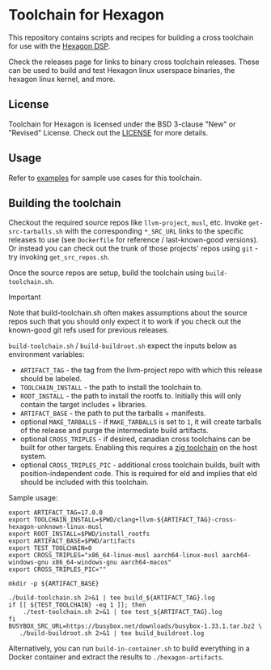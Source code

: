 # Toolchain for Hexagon

This repository contains scripts and recipes for building a cross toolchain for use with the [Hexagon DSP](https://developer.qualcomm.com/software/hexagon-dsp-sdk/dsp-processor).

Check the releases page for links to binary cross toolchain releases.  These can be used to build and test Hexagon linux userspace binaries, the hexagon linux kernel, and more.

## License
Toolchain for Hexagon is licensed under the BSD 3-clause "New" or "Revised" License. Check out the [LICENSE](LICENSE) for more details.


## Usage

Refer to [examples](examples/README.md) for sample use cases for this toolchain.

## Building the toolchain

Checkout the required source repos like `llvm-project`, `musl`, etc.  Invoke
`get-src-tarballs.sh` with the corresponding `*_SRC_URL` links to the specific
releases to use (see `Dockerfile` for reference / last-known-good versions).
Or instead you can check out the trunk of those projects' repos using
`git` - try invoking `get_src_repos.sh`.

Once the source repos are setup, build the toolchain using `build-toolchain.sh`.

> [!IMPORTANT]
> Note that build-toolchain.sh often makes assumptions about the source repos such
> that you should only expect it to work if you check out the known-good git refs
> used for previous releases.

`build-toolchain.sh` / `build-buildroot.sh` expect the inputs below as environment
variables:

* `ARTIFACT_TAG` - the tag from the llvm-project repo with which this release
should be labeled.
* `TOOLCHAIN_INSTALL` - the path to install the toolchain to.
* `ROOT_INSTALL` - the path to install the rootfs to.  Initially this will
only contain the target includes + libraries.
* `ARTIFACT_BASE` - the path to put the tarballs + manifests.
* optional `MAKE_TARBALLS` - if `MAKE_TARBALLS` is set to `1`, it will create
tarballs of the release and purge the intermediate build artifacts.
* optional `CROSS_TRIPLES` - if desired, canadian cross toolchains can be
 built for other targets.  Enabling this requires a
[zig toolchain](https://ziglang.org/download) on the host system.
* optional `CROSS_TRIPLES_PIC` - additional cross toolchain builds, built
with position-independent code.  This is required for eld and implies that
eld should be included with this toolchain.

Sample usage:

    export ARTIFACT_TAG=17.0.0
    export TOOLCHAIN_INSTALL=$PWD/clang+llvm-${ARTIFACT_TAG}-cross-hexagon-unknown-linux-musl
    export ROOT_INSTALL=$PWD/install_rootfs
    export ARTIFACT_BASE=$PWD/artifacts
    export TEST_TOOLCHAIN=0
    export CROSS_TRIPLES="x86_64-linux-musl aarch64-linux-musl aarch64-windows-gnu x86_64-windows-gnu aarch64-macos"
    export CROSS_TRIPLES_PIC=""

    mkdir -p ${ARTIFACT_BASE}

    ./build-toolchain.sh 2>&1 | tee build_${ARTIFACT_TAG}.log
    if [[ ${TEST_TOOLCHAIN} -eq 1 ]]; then
        ./test-toolchain.sh 2>&1 | tee test_${ARTIFACT_TAG}.log
    fi
    BUSYBOX_SRC_URL=https://busybox.net/downloads/busybox-1.33.1.tar.bz2 \
       ./build-buildroot.sh 2>&1 | tee build_buildroot.log

Alternatively, you can run `build-in-container.sh` to build everything in a Docker
container and extract the results to `./hexagon-artifacts`.
